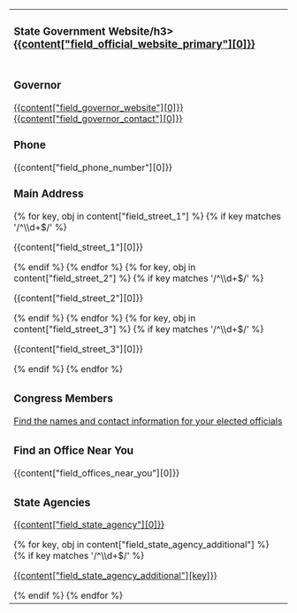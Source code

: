 <table class="usagov-sd-table">

  <tr>
    <td>
      <h3>State Government Website/h3>
      <a href=content["field_official_website_primary"][0]>{{content["field_official_website_primary"][0]}}</a>
    </td>
  </tr>

  <tr>
    <td>
      <h3>Governor</h3>
      <a href=content["field_governor_website"][0]>{{content["field_governor_website"][0]}}</a>
      <a href=content["field_governor_contact"][0]>{{content["field_governor_contact"][0]}}</a>
      <h3>Phone</h3>
      <p>{{content["field_phone_number"][0]}}</p>
      <h3>Main Address</h3>
      {% for key, obj in content["field_street_1"] %}
        {% if key matches '/^\\d+$/' %}
          <p>{{content["field_street_1"][0]}}</p>
        {% endif %}
      {% endfor %}
      {% for key, obj in content["field_street_2"] %}
        {% if key matches '/^\\d+$/' %}
          <p>{{content["field_street_2"][0]}}</p>
        {% endif %}
      {% endfor %}
      {% for key, obj in content["field_street_3"] %}
        {% if key matches '/^\\d+$/' %}
          <p>{{content["field_street_3"][0]}}</p>
        {% endif %}
      {% endfor %}
    </td>
  </tr>

  <tr>
    <td>
      <h3>Congress Members</h3>
      <a href=content["field_congress_member_contact"][0]>
      Find the names and contact information for your elected officials
      </a>
    </td>
  </tr>

  <tr>
    <td>
      <h3>Find an Office Near You</h3>
        <div>
          {{content["field_offices_near_you"][0]}}
        </div>
    </td>
  </tr>

  <tr>
    <td>
      <h3>State Agencies</h3>
       <p><a href=/>{{content["field_state_agency"][0]}}</a></p>
        {% for key, obj in content["field_state_agency_additional"] %}
        {% if key matches '/^\\d+$/' %}
            <p><a href=/>{{content["field_state_agency_additional"][key]}}</a></p>
        {% endif %}
        {% endfor %}
    </td>
  </tr>

</table>

